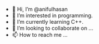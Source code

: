 - 👋 Hi, I’m @anifulhasan
- 👀 I’m interested in programming.
- 🌱 I’m currently learning C++.
- 💞️ I’m looking to collaborate on ...
- 📫 How to reach me ...

<!---
anifulhasan/anifulhasan is a ✨ special ✨ repository because its `README.md` (this file) appears on your GitHub profile.
You can click the Preview link to take a look at your changes.
--->
